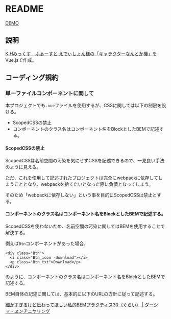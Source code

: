 # README

[DEMO](https://ryou.github.io/character_nantoka/dist/)

## 説明

[K.Hみっくす　ふぁーすと えでぃしょん様の「キャラクターなんとか機」](http://khmix.sakura.ne.jp/download.shtml)をVue.jsで作成。


## コーディング規約

### 単一ファイルコンポーネントに関して

本プロジェクトでも`.vue`ファイルを使用するが、CSSに関しては以下の制限を設ける。

+ ScopedCSSの禁止
+ コンポーネントのクラス名はコンポーネント名をBlockとしたBEMで記述する。

#### ScopedCSSの禁止

ScopedCSSは名前空間の汚染を気にせずCSSを記述できるので、一見良い手法のように見える。

ただ、これを使用して記述されたプロジェクトは完全にwebpackに依存してしまうこととなり、webpackを捨てたいとなった際に負債となってしまう。

そのため「webpackに依存しない」という事を目的にScopedCSSは禁止とする。

#### コンポーネントのクラス名はコンポーネント名をBlockとしたBEMで記述する。

ScopedCSSを使わないため、名前空間の汚染に関してはBEMを使用することで解決する。

例えば`Btn`コンポーネントがあった場合。

```
<div class="Btn">
  <i class="Btn_icon -download"></i>
  <p class="Btn_txt">Download</p>
</div>
```

のように、コンポーネントのクラス名はコンポーネント名をBlockとしたBEMで記述する。

BEM自体の記述に関しては、基本的に以下のURLの方針に従って記述する。

[細かすぎるけど伝わってほしい私的BEMプラクティス30（ぐらい） | ダーシマ・ヱンヂニヤリング](https://necomesi.jp/blog/tsmd/posts/152)

